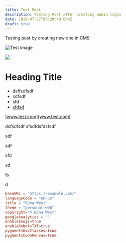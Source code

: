 ```yaml
---
title: Test Post
description: Testing Post after creating admin login
date: 2019-07-27T07:20:49.604Z
draft: true
---
```

Testing post by creating new one in CMS

![Test image](/images/gohper.png "test image")

![](/images/edna-west.jpg)

# Heading Title

* dsffsdfsdf
* sdfsdf
* sfd
* [sfdsd](www.google.com)



[www.test.com](www.test.com)

dsfsdfsdf sfsdfdsfdsfsdf

sdf

sdf

sfd

sd

fs

d

```TOML
baseURL = "https://example.com/"
languageCode = "en-us"
title = "Edna West"
theme = "personal-web"
copyright="© Edna West"
googleAnalytics = ""
enableEmoji=true
enableRobotsTXT=true
pygmentsUseClasses=true
pygmentsCodeFences=true
```
